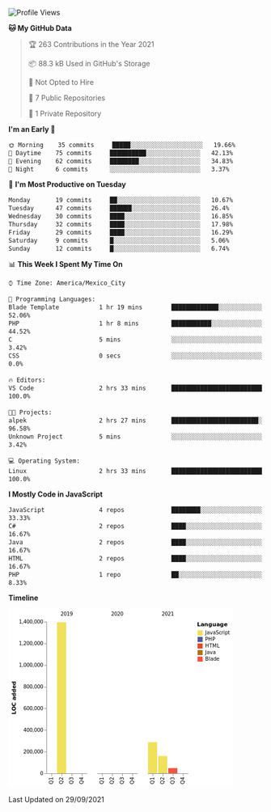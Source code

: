 <!--START_SECTION:waka-->
![Profile Views](http://img.shields.io/badge/Profile%20Views-0-blue)

**🐱 My GitHub Data** 

> 🏆 263 Contributions in the Year 2021
 > 
> 📦 88.3 kB Used in GitHub's Storage 
 > 
> 🚫 Not Opted to Hire
 > 
> 📜 7 Public Repositories 
 > 
> 🔑 1 Private Repository 
 > 
**I'm an Early 🐤** 

```text
🌞 Morning    35 commits     █████░░░░░░░░░░░░░░░░░░░░   19.66% 
🌆 Daytime    75 commits     ██████████░░░░░░░░░░░░░░░   42.13% 
🌃 Evening    62 commits     ████████░░░░░░░░░░░░░░░░░   34.83% 
🌙 Night      6 commits      ░░░░░░░░░░░░░░░░░░░░░░░░░   3.37%

```
📅 **I'm Most Productive on Tuesday** 

```text
Monday       19 commits     ██░░░░░░░░░░░░░░░░░░░░░░░   10.67% 
Tuesday      47 commits     ██████░░░░░░░░░░░░░░░░░░░   26.4% 
Wednesday    30 commits     ████░░░░░░░░░░░░░░░░░░░░░   16.85% 
Thursday     32 commits     ████░░░░░░░░░░░░░░░░░░░░░   17.98% 
Friday       29 commits     ████░░░░░░░░░░░░░░░░░░░░░   16.29% 
Saturday     9 commits      █░░░░░░░░░░░░░░░░░░░░░░░░   5.06% 
Sunday       12 commits     █░░░░░░░░░░░░░░░░░░░░░░░░   6.74%

```


📊 **This Week I Spent My Time On** 

```text
⌚︎ Time Zone: America/Mexico_City

💬 Programming Languages: 
Blade Template           1 hr 19 mins        █████████████░░░░░░░░░░░░   52.06% 
PHP                      1 hr 8 mins         ███████████░░░░░░░░░░░░░░   44.52% 
C                        5 mins              ░░░░░░░░░░░░░░░░░░░░░░░░░   3.42% 
CSS                      0 secs              ░░░░░░░░░░░░░░░░░░░░░░░░░   0.0%

🔥 Editors: 
VS Code                  2 hrs 33 mins       █████████████████████████   100.0%

🐱‍💻 Projects: 
alpek                    2 hrs 27 mins       ████████████████████████░   96.58% 
Unknown Project          5 mins              ░░░░░░░░░░░░░░░░░░░░░░░░░   3.42%

💻 Operating System: 
Linux                    2 hrs 33 mins       █████████████████████████   100.0%

```

**I Mostly Code in JavaScript** 

```text
JavaScript               4 repos             ████████░░░░░░░░░░░░░░░░░   33.33% 
C#                       2 repos             ████░░░░░░░░░░░░░░░░░░░░░   16.67% 
Java                     2 repos             ████░░░░░░░░░░░░░░░░░░░░░   16.67% 
HTML                     2 repos             ████░░░░░░░░░░░░░░░░░░░░░   16.67% 
PHP                      1 repo              ██░░░░░░░░░░░░░░░░░░░░░░░   8.33%

```


**Timeline**

![Chart not found](https://raw.githubusercontent.com/JorgeGinez/JorgeGinez/main/charts/bar_graph.png) 


 Last Updated on 29/09/2021
<!--END_SECTION:waka-->
